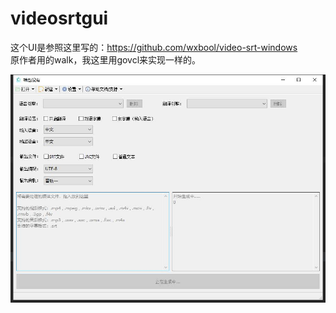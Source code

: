 # videosrtgui

这个UI是参照这里写的：https://github.com/wxbool/video-srt-windows  
原作者用的walk，我这里用govcl来实现一样的。   

![sss](s1.jpg)

